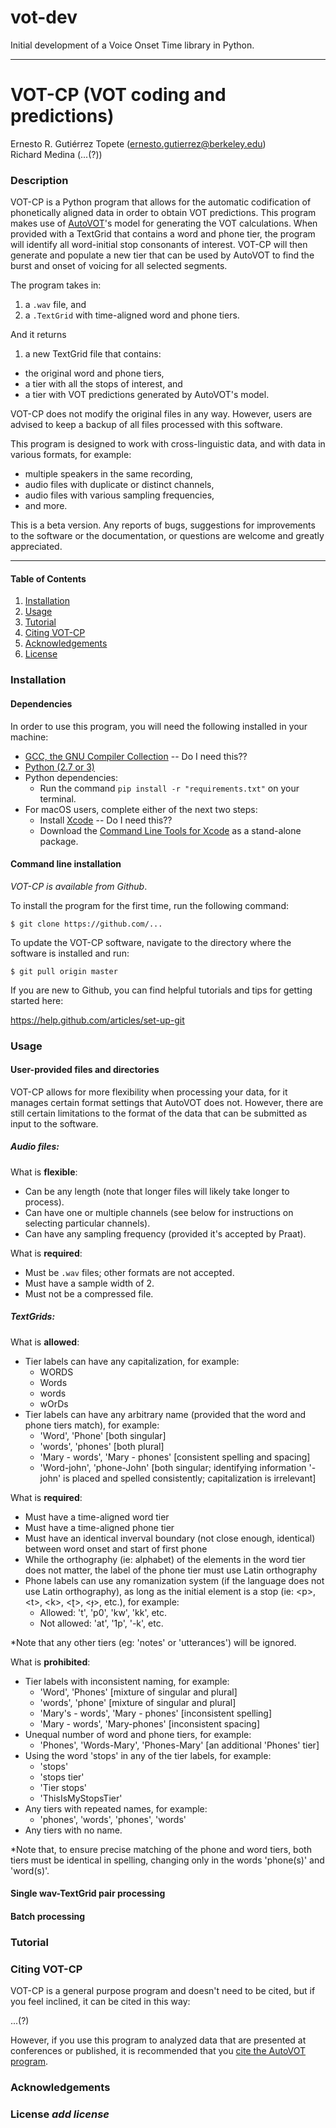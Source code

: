 # vot-dev
Initial development of a Voice Onset Time library in Python.

___

VOT-CP (VOT coding and predictions)
=======

Ernesto R. Gutiérrez Topete (ernesto.gutierrez@berkeley.edu)\
Richard Medina (...(?))


### Description

VOT-CP is a Python program that allows for the automatic codification of phonetically aligned data in order to obtain VOT predictions. This program makes use of [AutoVOT](https://github.com/mlml/autovot)'s model for generating the VOT calculations. When provided with a TextGrid that contains a word and phone tier, the program will identify all word-initial stop consonants of interest. VOT-CP will then generate and populate a new tier that can be used by AutoVOT to find the burst and onset of voicing for all selected segments. 

The program takes in:

1. a `.wav` file, and
2. a `.TextGrid` with time-aligned word and phone tiers.

And it returns

1. a new TextGrid file that contains: 
  * the original word and phone tiers,
  * a tier with all the stops of interest, and 
  * a tier with VOT predictions generated by AutoVOT's model.

VOT-CP does not modify the original files in any way. However, users are advised to keep a backup of all files processed with this software.

This program is designed to work with cross-linguistic data, and with data in various formats, for example:
  * multiple speakers in the same recording, 
  * audio files with duplicate or distinct channels, 
  * audio files with various sampling frequencies, 
  * and more.

This is a beta version. Any reports of bugs, suggestions for improvements to the software or the documentation, or questions are welcome and greatly appreciated.

---

#### Table of Contents

1. [Installation](#installation)
2. [Usage](#usage)
3. [Tutorial](#tutorial)
4. [Citing VOT-CP](#citingvotcp)
5. [Acknowledgements](#acknowledgements)
6. [License](#license)

### Installation

#### Dependencies

In order to use this program, you will need the following installed in your machine:
* [GCC, the GNU Compiler Collection](http://gcc.gnu.org/install/download.html) -- Do I need this??
* [Python (2.7 or 3)](https://www.python.org/downloads/)
* Python dependencies:
  - Run the command `pip install -r "requirements.txt"` on your terminal.
* For macOS users, complete either of the next two steps:
  - Install [Xcode](http://itunes.apple.com/us/app/xcode/id497799835?ls=1&mt=12) -- Do I need this??
  - Download the [Command Line Tools for Xcode](http://developer.apple.com/downloads) as a stand-alone package.

#### Command line installation

_VOT-CP is available from Github_.

To install the program for the first time, run the following command:

  ```
  $ git clone https://github.com/...
  ```

To update the VOT-CP software, navigate to the directory where the software is installed and run:

  ```
  $ git pull origin master
  ```

If you are new to Github, you can find helpful tutorials and tips for getting started here:

https://help.github.com/articles/set-up-git

### Usage

#### User-provided files and directories

VOT-CP allows for more flexibility when processing your data, for it manages certain format settings that AutoVOT does not. However, there are still certain limitations to the format of the data that can be submitted as input to the software. 

##### Audio files:

What is **flexible**:
* Can be any length (note that longer files will likely take longer to process).
* Can have one or multiple channels (see below for instructions on selecting particular channels).
* Can have any sampling frequency (provided it's accepted by Praat).

What is **required**:
* Must be `.wav` files; other formats are not accepted.
* Must have a sample width of 2.
* Must not be a compressed file.

##### TextGrids:

What is **allowed**:
* Tier labels can have any capitalization, for example:
  - WORDS
  - Words
  - words
  - wOrDs
* Tier labels can have any arbitrary name (provided that the word and phone tiers match), for example:
  - 'Word', 'Phone' [both singular]
  - 'words', 'phones' [both plural]
  - 'Mary - words', 'Mary - phones' [consistent spelling and spacing]
  - 'Word-john', 'phone-John' [both singular; identifying information '-john' is placed and spelled consistently; capitalization is irrelevant]

What is **required**:
* Must have a time-aligned word tier
* Must have a time-aligned phone tier
* Must have an identical inverval boundary (not close enough, identical) between word onset and start of first phone
* While the orthography (ie: alphabet) of the elements in the word tier does not matter, the label of the phone tier must use Latin orthography
* Phone labels can use any romanization system (if the language does not use Latin orthography), as long as the initial element is a stop (ie: \<p>, \<t>, \<k>, <ʈ>, <ɟ>, etc.), for example:
  - Allowed: 't', 'p0', 'kw', 'kk', etc.
  - Not allowed: 'at', '1p', '-k', etc.

*Note that any other tiers (eg: 'notes' or 'utterances') will be ignored.

What is **prohibited**:
* Tier labels with inconsistent naming, for example:
  - 'Word', 'Phones' [mixture of singular and plural]
  - 'words', 'phone' [mixture of singular and plural]
  - 'Mary's - words', 'Mary - phones' [inconsistent spelling]
  - 'Mary - words', 'Mary-phones' [inconsistent spacing]
* Unequal number of word and phone tiers, for example:
  - 'Phones', 'Words-Mary', 'Phones-Mary' [an additional 'Phones' tier]
* Using the word 'stops' in any of the tier labels, for example:
  - 'stops'
  - 'stops tier'
  - 'Tier stops'
  - 'ThisIsMyStopsTier'
* Any tiers with repeated names, for example:
  - 'phones', 'words', 'phones', 'words'
* Any tiers with no name.

*Note that, to ensure precise matching of the phone and word tiers, both tiers must be identical in spelling, changing only in the words 'phone(s)' and 'word(s)'.


#### Single wav-TextGrid pair processing

#### Batch processing

### Tutorial

### Citing VOT-CP

VOT-CP is a general purpose program and doesn't need to be cited, but if you feel inclined, it can be cited in this way:

...(?)

However, if you use this program to analyzed data that are presented at conferences or published, it is recommended that you [cite the AutoVOT program](https://github.com/mlml/autovot/blob/master/README.md#citing).

### Acknowledgements

### License *add license*
